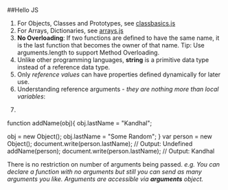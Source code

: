 ##Hello JS  

1. For Objects, Classes and Prototypes, see [classbasics.js](js/classbasics.js)
2. For Arrays, Dictionaries, see [arrays.js](js/arrays.js)
3. **No Overloading**: If two functions are defined to have the same name, it is the last function that becomes the owner of that name. Tip: Use arguments.length to support Method Overloading.
4. Unlike other programming languages, **string** is a primitive data type instead of a reference data type. 
5. Only _reference values_ can have properties defined dynamically for later use.
6. Understanding reference arguments - _they are nothing more than local variables_: 
7. ```javascript  
function addName(obj){
  obj.lastName = "Kandhal";
  
  obj = new Object();
  obj.lastName = "Some Random";
}
var person = new Object();
document.write(person.lastName);    // Output: Undefined
addName(person);
document.write(person.lastName);   // Output: Kandhal

There is no restriction on number of arguments being passed. _e.g. You can declare a function with no arguments but still you can send as many arguments you like. Arguments are accessible via **arguments** object._